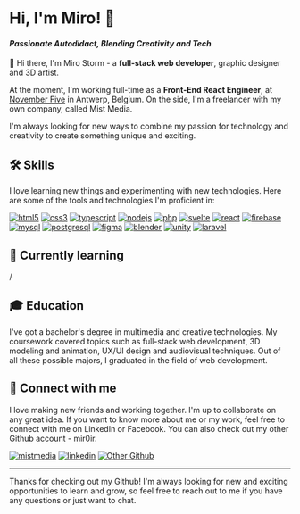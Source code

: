 # Hi, I'm Miro! 👋

#### *Passionate Autodidact, Blending Creativity and Tech*

👋 Hi there, I'm Miro Storm - a **full-stack web developer**, graphic designer and 3D artist.

At the moment, I'm working full-time as a **Front-End React Engineer**, at [November Five](https://novemberfive.co) in Antwerp, Belgium. 
On the side, I'm a freelancer with my own company, called Mist Media.

I'm always looking for new ways to combine my passion for technology and creativity to create something unique and exciting.


## 🛠 Skills
I love learning new things and experimenting with new technologies. Here are some of the tools and technologies I'm proficient in:

[![html5](https://img.icons8.com/color/48/html-5.png)](https://developer.mozilla.org/en-US/docs/Glossary/HTML5)   [![css3](https://img.icons8.com/color/48/css3.png)](https://developer.mozilla.org/en-US/docs/Web/CSS)   [![typescript](https://img.icons8.com/color/48/typescript.png)](https://www.typescriptlang.org)   [![nodejs](https://img.icons8.com/fluency/48/node-js.png)](https://nodejs.org/en/)     [![php](https://img.icons8.com/dusk/56/php-logo.png)](https://www.php.net)     [![svelte](https://img.icons8.com/doodle/48/svetle.png)](https://svelte.dev)     [![react](https://img.icons8.com/?size=48&id=NfbyHexzVEDk&format=png&color=000000)](https://react.dev)     [![firebase](https://img.icons8.com/color/48/firebase.png)](https://firebase.google.com)    [![mysql](https://img.icons8.com/color/64/mysql-logo.png)](https://www.mysql.com)   [![postgresql](https://img.icons8.com/color/48/postgreesql.png)](https://www.postgresql.org)   [![figma](https://img.icons8.com/fluency/48/figma.png)](https://www.figma.com)   [![blender](https://img.icons8.com/color/48/blender-3d.png)](https://www.blender.org)   [![unity](https://img.icons8.com/dusk/48/unity.png)](https://unity.com)   [![laravel](https://img.icons8.com/fluency/48/laravel.png)](https://laravel.com)


## 🧠 Currently learning
/


## 🎓 Education
I've got a bachelor's degree in multimedia and creative technologies. My coursework covered topics such as full-stack web development, 3D modeling and animation, UX/UI design and audiovisual techniques.
Out of all these possible majors, I graduated in the field of web development.


## 🔗 Connect with me
I love making new friends and working together. I'm up to collaborate on any great idea.
If you want to know more about me or my work, feel free to connect with me on LinkedIn or Facebook. 
You can also check out my other Github account - mir0ir.

[![mistmedia](https://img.shields.io/badge/my_website-000?style=for-the-badge&logo=ko-fi&logoColor=white)](https://mistmedia.be/) [![linkedin](https://img.shields.io/badge/linkedin-0A66C2?style=for-the-badge&logo=linkedin&logoColor=white)](https://www.linkedin.com/in/mistmedia) [![Other Github](https://img.shields.io/badge/Other_Github-0ABF53?style=for-the-badge&logo=GitHub)](https://github.com/mir0ir)

---

Thanks for checking out my Github! I'm always looking for new and exciting opportunities to learn and grow, so feel free to reach out to me if you have any questions or just want to chat.

